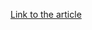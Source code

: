 [Link to the article](https://splunk.com/en_us/blog/security/the-darkside-of-the-ransomware-pipeline.html)
